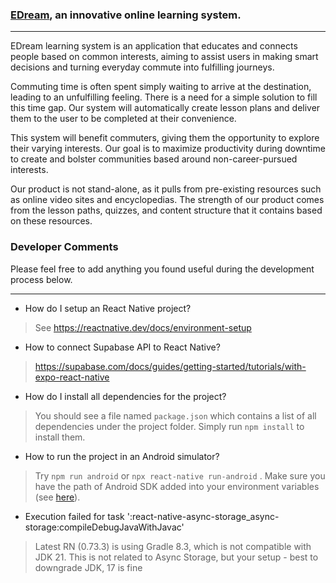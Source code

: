 ### [EDream](http://edream.kakari.cc), an innovative online learning system.

---

EDream learning system is an application that educates and connects people based on common interests, aiming to assist users in making smart decisions and turning everyday commute into fulfilling journeys.

Commuting time is often spent simply waiting to arrive at the destination, leading to an unfulfilling feeling. There is a need for a simple solution to fill this time gap. Our system will automatically create lesson plans and deliver them to the user to be completed at their convenience. 

This system will benefit commuters, giving them the opportunity to explore their varying interests. Our goal is to maximize productivity during downtime to create and bolster communities based around non-career-pursued interests. 

Our product is not stand-alone, as it pulls from pre-existing resources such as online video sites and encyclopedias. The strength of our product comes from the lesson paths, quizzes, and content structure that it contains based on these resources. 





### Developer Comments

Please feel free to add anything you found useful during the development process below.

---

* How do I setup an React Native project?

> See https://reactnative.dev/docs/environment-setup

* How to connect Supabase API to React Native?

> https://supabase.com/docs/guides/getting-started/tutorials/with-expo-react-native

* How do I install all dependencies for the project?

> You should see a file named `package.json` which contains a list of all dependencies under the project folder. Simply run `npm install` to install them.

* How to run the project in an Android simulator?

> Try `npm run android` or `npx react-native run-android` . Make sure you have the path of Android SDK added into your environment variables (see [here](https://developer.android.com/tools/variables)).

* Execution failed for task ':react-native-async-storage_async-storage:compileDebugJavaWithJavac'

> Latest RN (0.73.3) is using Gradle 8.3, which is not compatible with JDK 21. This is not related to Async Storage, but your setup - best to downgrade JDK, 17 is fine
